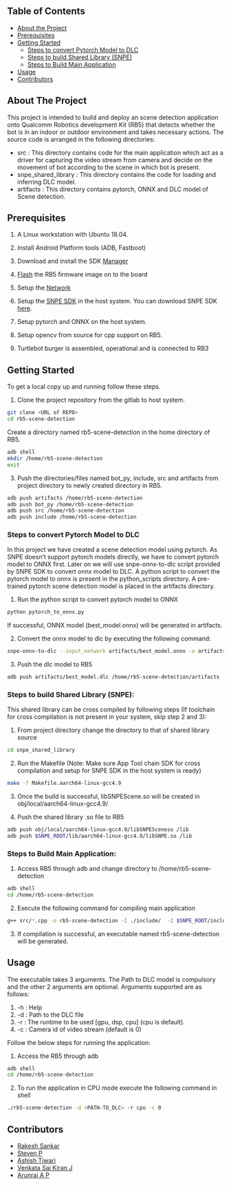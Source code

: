 
<!-- TABLE OF CONTENTS -->
## Table of Contents

* [About the Project](#about-the-project)
* [Prerequisites](#prerequisites)
* [Getting Started](#getting-started)
  * [Steps to convert Pytorch Model to DLC](#Steps-to-convert-Pytorch-Model-to-DLC)
  * [Steps to build Shared Library (SNPE)](#Steps-to-build-Shared-Library-(SNPE))
  * [Steps to Build Main Application](#Steps-to-Build-Main-Application)
* [Usage](#usage)
* [Contributors](#contributors)

<!-- ABOUT THE PROJECT -->
## About The Project

This project is intended to build and deploy an scene detection application onto Qualcomm Robotics development Kit (RB5) that detects whether the bot is in an indoor or outdoor environment and takes necessary actions.
The source code is arranged in the following directories:
 * src : This directory contains code for the main application which act as a driver for capturing the video stream from camera and decide on the movement of bot according to the scene in which bot is present.
* snpe_shared_library : This directory contains the code for loading and inferring DLC model. 
* artifacts : This directory contains  pytorch, ONNX and DLC model of Scene detection.

## Prerequisites

1. A Linux workstation with Ubuntu 18.04.

2. Install Android Platform tools (ADB, Fastboot) 

3. Download and install the SDK [Manager](https://developer.qualcomm.com/qualcomm-robotics-rb5-kit/quick-start-guide/qualcomm_robotics_rb5_development_kit_bring_up/download-and-install-the-SDK-manager)

4. [Flash](https://developer.qualcomm.com/qualcomm-robotics-rb5-kit/quick-start-guide/qualcomm_robotics_rb5_development_kit_bring_up/flash-images) the RB5 firmware image on to the board

5. Setup the [Network](https://developer.qualcomm.com/qualcomm-robotics-rb5-kit/quick-start-guide/qualcomm_robotics_rb5_development_kit_bring_up/set-up-network) 


6. Setup the [SNPE SDK](https://developer.qualcomm.com/docs/snpe/setup.html) in the host system. You can download SNPE SDK [here](https://developer.qualcomm.com/downloads/qualcomm-neural-processing-sdk-ai-v143).

7. Setup pytorch and ONNX on the host system.

8. Setup opencv from source for cpp support on RB5.

9. Turtlebot burger is assembled, operational and is connected to RB3

<!-- GETTING STARTED -->
## Getting Started

To get a local copy up and running follow these steps.
1. Clone the  project repository from the gitlab to host system.
```sh
git clone <URL of REPO>
cd rb5-scene-detection
```
Create a directory named rb5-scene-detection in the home directory of RB5.
```sh
adb shell
mkdir /home/rb5-scene-detection
exit
```

3. Push the directories/files named bot_py, include, src and artifacts from project directory to newly created directory in RB5.
```sh
adb push artifacts /home/rb5-scene-detection
adb push bot_py /home/rb5-scene-detection
adb push src /home/rb5-scene-detection
adb push include /home/rb5-scene-detection
```

### Steps to convert Pytorch Model to DLC
In this project we have created a scene detection model using pytorch. As SNPE doesn’t  support pytorch models directly, we have to convert pytorch model to ONNX first. Later on we will use snpe-onnx-to-dlc script provided by SNPE SDK to convert onnx model to DLC. A python script to convert the pytorch model to onnx is present in the python_scripts directory. A pre-trained pytorch scene detection model is placed in the artifacts directory.  

1. Run the python script to convert pytorch model to ONNX
```sh
python pytorch_to_onnx.py
```
If successful, ONNX model (best_model.onnx) will be generated in artifacts.

2. Convert the onnx model to dlc by executing the following command:
```sh
snpe-onnx-to-dlc --input_network artifacts/best_model.onnx -o artifacts/best_model.dlc
```
3. Push the dlc model to RB5
```sh
adb push artifacts/best_model.dlc /home/rb5-scene-detection/artifacts
```

### Steps to build Shared Library (SNPE):
This shared library can be cross compiled by following  steps (If toolchain for cross compilation is not present in your system, skip step 2 and 3):
1. From project directory change the directory to that of shared library source
```sh
cd snpe_shared_library
```
2. Run the Makefile (Note: Make sure  App Tool chain SDK for cross compilation and setup for SNPE SDK in the host system is ready)
```sh
make -f Makefile.aarch64-linux-gcc4.9 
```
3. Once the build is successful, libSNPEScene.so will be created in obj/local/aarch64-linux-gcc4.9/

4. Push the shared library .so file to RB5
```sh
adb push obj/local/aarch64-linux-gcc4.9/libSNPESceneso /lib
adb push $SNPE_ROOT/lib/aarch64-linux-gcc4.9/libSNPE.so /lib
```

### Steps to Build Main Application:
1. Access RB5 through adb and change directory to /home/rb5-scene-detection
```sh
adb shell
cd /home/rb5-scene-detection
```
2. Execute the following command for compiling main application
```sh
g++ src/*.cpp -o rb5-scene-detection -I ./include/  -I $SNPE_ROOT/include/zdl/ -lSNPE -lSNPEScene `pkg-config --cflags --libs opencv`
```
3. If compilation is successful, an executable named rb5-scene-detection will be generated.

<!-- USAGE -->
## Usage
The executable takes 3 arguments. The Path to DLC model is compulsory and the other 2 arguments are optional. Arguments supported  are as follows:
1. -h <FILE> : Help
2. -d : Path to the DLC file
3. -r  <RUNTIME> : The runtime to be used [gpu, dsp, cpu] (cpu is default).
4. -c  <CAMERA ID> : Camera id of video stream (default is 0)

Follow the below steps for running the application:

1. Access the RB5 through adb
```sh
adb shell
cd /home/rb5-scene-detection
```
2. To run the application in CPU mode execute the following command in shell
```sh
./rb5-scene-detection -d <PATH-TO_DLC> -r cpu -c 0
```

<!-- ## Contributors -->
## Contributors
* [Rakesh Sankar](s.rakesh@globaledgesoft.com)
* [Steven P](ss.pandiri@globaledgesoft.com)
* [Ashish Tiwari](t.ashish@globaledgesoft.com)
* [Venkata Sai Kiran J](sv.jinka@globaledgesoft.com)
* [Arunraj A P](ap.arunraj@globaledgesoft.com)






